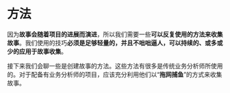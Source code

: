 # 方法

因为**故事会随着项目的进展而演进**，所以我们需要一些**可以反复使用的方法来收集故事**。我们使用的技巧**必须是足够轻量的，并且不咄咄逼人，可以持续的、或多或少的应用于故事收集**。

接下来我们会聊一些是创建故事的方法。这些方法有很多是传统业务分析师所使用的。对于配备有业务分析师的项目，应该充分利用他们以“**拖网捕鱼**”的方式来收集故事。